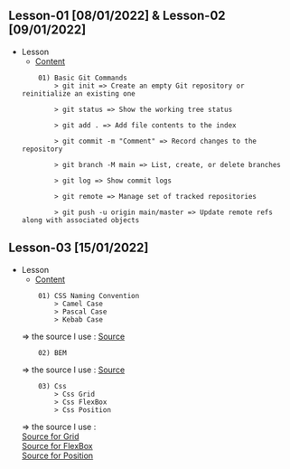 ## Lesson-01 [08/01/2022] & Lesson-02 [09/01/2022]

- Lesson
    - [Content](https://github.com/PragmatechEducation/FrontEnd03#day01-day02--8-9-january-2022)
    ```
        01) Basic Git Commands
            > git init => Create an empty Git repository or reinitialize an existing one

            > git status => Show the working tree status 

            > git add . => Add file contents to the index

            > git commit -m "Comment" => Record changes to the repository

            > git branch -M main => List, create, or delete branches

            > git log => Show commit logs 

            > git remote => Manage set of tracked repositories

            > git push -u origin main/master => Update remote refs along with associated objects
    ```
## Lesson-03 [15/01/2022] 

- Lesson
    - [Content](https://github.com/PragmatechEducation/FrontEnd03#day03--15-january-2022-namingconventioninaction)
    ```
        01) CSS Naming Convention
            > Camel Case
            > Pascal Case
            > Kebab Case
    ```
    => the source I use : [Source](https://www.freecodecamp.org/news/css-naming-conventions-that-will-save-you-hours-of-debugging-35cea737d849/)
    ```
        02) BEM
    ```
    => the source I use : [Source](https://www.slideshare.net/RolandLsslein/bem-css-seriously)
    ```
        03) Css
            > Css Grid
            > Css FlexBox
            > Css Position
    ```
    => the source I use :<br>
    [Source for Grid](https://css-tricks.com/snippets/css/complete-guide-grid/)<br>
    [Source for FlexBox](https://css-tricks.com/snippets/css/a-guide-to-flexbox/)<br>
    [Source for Position](https://www.w3schools.com/css/css_positioning.asp)<br>